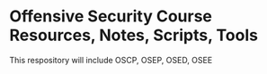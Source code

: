 # Offensive Security Course Resources, Notes, Scripts, Tools

This respository will include OSCP, OSEP, OSED, OSEE
